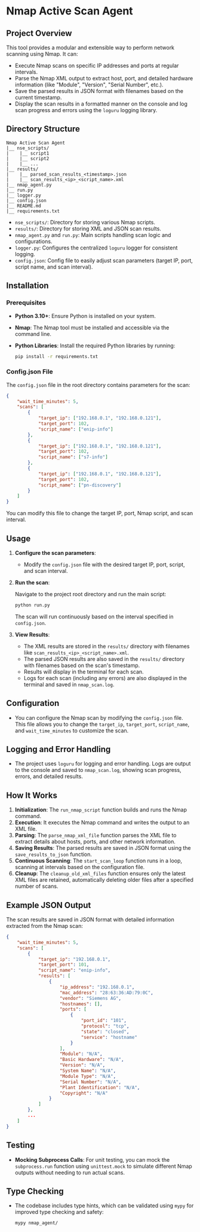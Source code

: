 # Nmap Active Scan Agent

## Project Overview

This tool provides a modular and extensible way to perform network scanning using Nmap. It can:
- Execute Nmap scans on specific IP addresses and ports at regular intervals.
- Parse the Nmap XML output to extract host, port, and detailed hardware information (like "Module", "Version", "Serial Number", etc.).
- Save the parsed results in JSON format with filenames based on the current timestamp.
- Display the scan results in a formatted manner on the console and log scan progress and errors using the `loguru` logging library.

## Directory Structure

```
Nmap Active Scan Agent
|__ nse_scripts/
|    |__ script1
|    |__ script2
|    |__ ...
|__ results/
|    |__ parsed_scan_results_<timestamp>.json
|    |__ scan_results_<ip>_<script_name>.xml
|__ nmap_agent.py
|__ run.py
|__ logger.py                
|__ config.json
|__ README.md
|__ requirements.txt
```

- `nse_scripts/`: Directory for storing various Nmap scripts.
- `results/`: Directory for storing XML and JSON scan results.
- `nmap_agent.py` and `run.py`: Main scripts handling scan logic and configurations.
- `logger.py`: Configures the centralized `loguru` logger for consistent logging.
- `config.json`: Config file to easily adjust scan parameters (target IP, port, script name, and scan interval).

## Installation

### Prerequisites

- **Python 3.10+**: Ensure Python is installed on your system.
- **Nmap**: The Nmap tool must be installed and accessible via the command line.
- **Python Libraries**: Install the required Python libraries by running:

    ```bash
    pip install -r requirements.txt
    ```

### Config.json File

The `config.json` file in the root directory contains parameters for the scan:

```json
{
    "wait_time_minutes": 5,
    "scans": [
        {
            "target_ip": ["192.168.0.1", "192.168.0.121"],
            "target_port": 102,
            "script_name": ["enip-info"]
        },
        {
            "target_ip": ["192.168.0.1", "192.168.0.121"],
            "target_port": 102,
            "script_name": ["s7-info"]
        },
        {
            "target_ip": ["192.168.0.1", "192.168.0.121"],
            "target_port": 102,
            "script_name": ["pn-discovery"]
        }
    ]
}
```

You can modify this file to change the target IP, port, Nmap script, and scan interval.

## Usage

1. **Configure the scan parameters**:
   - Modify the `config.json` file with the desired target IP, port, script, and scan interval.

2. **Run the scan**:
   
   Navigate to the project root directory and run the main script:

   ```bash
   python run.py
   ```

   The scan will run continuously based on the interval specified in `config.json`.

3. **View Results**:
    - The XML results are stored in the `results/` directory with filenames like `scan_results_<ip>_<script_name>.xml`.
    - The parsed JSON results are also saved in the `results/` directory with filenames based on the scan's timestamp.
    - Results will display in the terminal for each scan.
    - Logs for each scan (including any errors) are also displayed in the terminal and saved in `nmap_scan.log`.

## Configuration

- You can configure the Nmap scan by modifying the `config.json` file. This file allows you to change the `target_ip`, `target_port`, `script_name`, and `wait_time_minutes` to customize the scan.

## Logging and Error Handling

- The project uses `loguru` for logging and error handling. Logs are output to the console and saved to `nmap_scan.log`, showing scan progress, errors, and detailed results.

## How It Works

1. **Initialization**: The `run_nmap_script` function builds and runs the Nmap command.
2. **Execution**: It executes the Nmap command and writes the output to an XML file.
3. **Parsing**: The `parse_nmap_xml_file` function parses the XML file to extract details about hosts, ports, and other network information.
4. **Saving Results**: The parsed results are saved in JSON format using the `save_results_to_json` function.
5. **Continuous Scanning**: The `start_scan_loop` function runs in a loop, scanning at intervals based on the configuration file.
6. **Cleanup**: The `cleanup_old_xml_files` function ensures only the latest XML files are retained, automatically deleting older files after a specified number of scans.

## Example JSON Output

The scan results are saved in JSON format with detailed information extracted from the Nmap scan:

```json
{
    "wait_time_minutes": 5,
    "scans": [
        {
            "target_ip": "192.168.0.1",
            "target_port": 101,
            "script_name": "enip-info",
            "results": [
                {
                    "ip_address": "192.168.0.1",
                    "mac_address": "28:63:36:AD:79:0C",
                    "vendor": "Siemens AG",
                    "hostnames": [],
                    "ports": [
                        {
                            "port_id": "101",
                            "protocol": "tcp",
                            "state": "closed",
                            "service": "hostname"
                        }
                    ],
                    "Module": "N/A",
                    "Basic Hardware": "N/A",
                    "Version": "N/A",
                    "System Name": "N/A",
                    "Module Type": "N/A",
                    "Serial Number": "N/A",
                    "Plant Identification": "N/A",
                    "Copyright": "N/A"
                }
            ]
        },
        ...
    ]
}
```

## Testing

- **Mocking Subprocess Calls**: For unit testing, you can mock the `subprocess.run` function using `unittest.mock` to simulate different Nmap outputs without needing to run actual scans.

## Type Checking

- The codebase includes type hints, which can be validated using `mypy` for improved type checking and safety:

    ```bash
    mypy nmap_agent/
    ```
